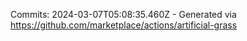 Commits: 2024-03-07T05:08:35.460Z - Generated via https://github.com/marketplace/actions/artificial-grass
<br>
